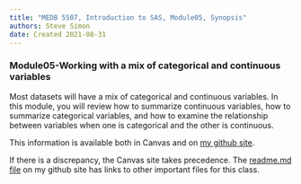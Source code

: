 ```yaml
---
title: "MEDB 5507, Introduction to SAS, Module05, Synopsis"
authors: Steve Simon
date: Created 2021-08-31
---
```


### Module05-Working with a mix of categorical and continuous variables

Most datasets will have a mix of categorical and continuous variables. In this module, you will review how to summarize continuous variables, how to summarize categorical variables, and how to examine the relationship between variables when one is categorical and the other is continuous.

<!---my git--->
This information is available both in Canvas and on [my github site][thisf].

If there is a discrepancy, the Canvas site takes precedence. The [readme.md file][mygit] on my github site has links to other important files for this class.

[thisf]: https://github.com/pmean/introduction-to-sas/blob/master/modules/5507-05-synopsis.md
[mygit]: https://github.com/pmean/introduction-to-sas/blob/master/README.md
<!---my git--->
